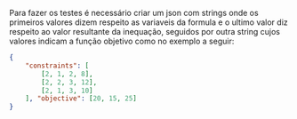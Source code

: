 Para fazer os testes é necessário criar um json com strings onde os primeiros valores dizem respeito as variaveis da formula e o ultimo valor diz respeito ao valor resultante da inequação, seguidos por outra string cujos valores indicam a função objetivo como no exemplo a seguir:

```json
{
    "constraints": [
        [2, 1, 2, 8],
        [2, 2, 3, 12],
        [2, 1, 3, 10]
    ], "objective": [20, 15, 25]
}
```